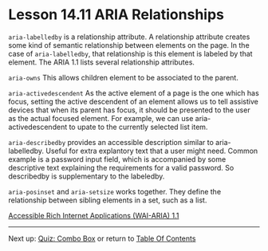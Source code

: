 # Lesson 14.11 ARIA Relationships

`aria-labelledby` is a relationship attribute.
A relationship attribute creates some kind of semantic relationship between elements on the page. In the case of `aria-labelledby`, that relationship is this element is labeled by that element. The ARIA 1.1 lists several relationship attributes.

`aria-owns` This allows children element to be associated to the parent.

`aria-activedescendent` As the active element of a page is the one which has focus, setting the active descendent of an element allows us to tell assistive devices that when its parent has focus, it should be presented to the user as the actual focused element. For example, we can use aria-activedescendent to upate to the currently selected list item.

`aria-describedby` provides an accessible description similar to aria-labelledby. Useful for extra explantory text that a user might need. Common example is a password input field, which is accompanied by some descriptive text explaining the requirements for a valid password. So describedby is supplementary to the labeledby.

`aria-posinset` and `aria-setsize` works together. They define the relationship between sibling elements in a set, such as a list.

[Accessible Rich Internet Applications (WAI-ARIA) 1.1](https://www.w3.org/TR/wai-aria-1.1/#attrs_relationships)

- - -
Next up: [Quiz: Combo Box](ND024_Part2_Lesson14_12.md) or return to [Table Of Contents](./ND024_TableOfContents.md)
